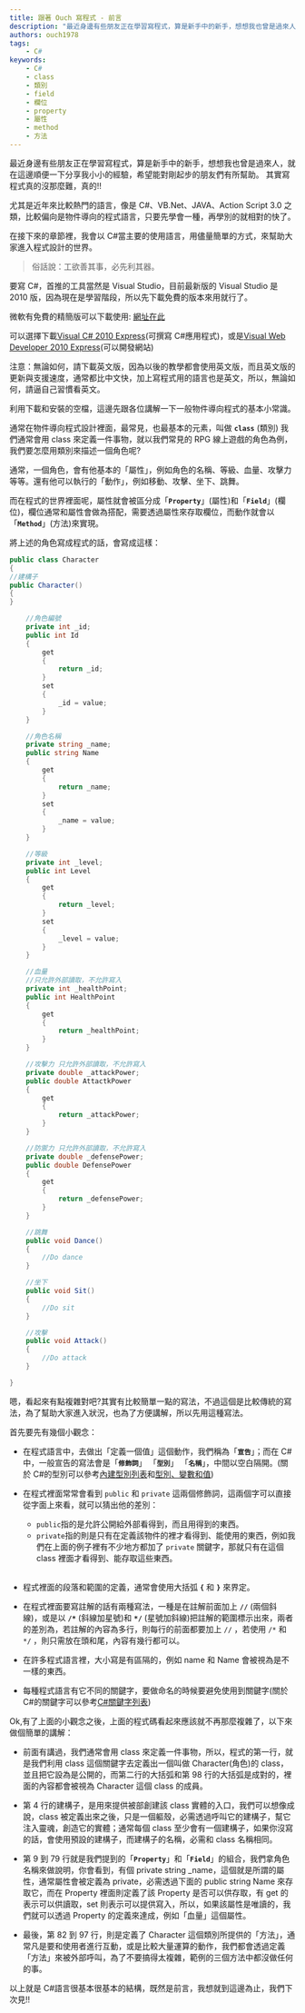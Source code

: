 ```yaml
---
title: 跟著 Ouch 寫程式 - 前言
description: "最近身邊有些朋友正在學習寫程式，算是新手中的新手，想想我也曾是過來人，就在這邊順便一下分享我小小的經驗，希望能對剛起步的朋友們有所幫助。 其實寫程式真的沒那麼難，真的!!"
authors: ouch1978
tags: 
    - C#
keywords:
    - C#
    - class
    - 類別
    - field
    - 欄位
    - property
    - 屬性
    - method
    - 方法
---
```


最近身邊有些朋友正在學習寫程式，算是新手中的新手，想想我也曾是過來人，就在這邊順便一下分享我小小的經驗，希望能對剛起步的朋友們有所幫助。
其實寫程式真的沒那麼難，真的!!

<!--truncate-->

尤其是近年來比較熱門的語言，像是 C#、VB.Net、JAVA、Action Script 3.0 之類，比較偏向是物件導向的程式語言，只要先學會一種，再學別的就相對的快了。

在接下來的章節裡，我會以 C#當主要的使用語言，用儘量簡單的方式，來幫助大家進入程式設計的世界。

> 俗話說：工欲善其事，必先利其器。

要寫 C#，首推的工具當然是 Visual Studio，目前最新版的 Visual Studio 是 2010 版，因為現在是學習階段，所以先下載免費的版本來用就行了。

微軟有免費的精簡版可以下載使用: [網址在此](http://www.microsoft.com/express/Downloads/#2010-Visual-Web-Developer "http://www.microsoft.com/express/Downloads/#2010-Visual-Web-Developer")

可以選擇下載[Visual C# 2010 Express](http://www.microsoft.com/express/Downloads/#2010-Visual-CS)(可撰寫 C#應用程式)，或是[Visual Web Developer 2010 Express](http://www.microsoft.com/express/Downloads/#2010-Visual-Web-Developer)(可以開發網站)

注意：無論如何，請下載英文版，因為以後的教學都會使用英文版，而且英文版的更新與支援速度，通常都比中文快，加上寫程式用的語言也是英文，所以，無論如何，請逼自己習慣看英文。

利用下載和安裝的空檔，這邊先跟各位講解一下一般物件導向程式的基本小常識。

通常在物件導向程式設計裡面，最常見，也最基本的元素，叫做 **`class`** (類別)
我們通常會用 class 來定義一件事物，就以我們常見的 RPG 線上遊戲的角色為例，我們要怎麼用類別來描述一個角色呢?

通常，一個角色，會有他基本的「屬性」，例如角色的名稱、等級、血量、攻擊力等等。還有他可以執行的「動作」，例如移動、攻擊、坐下、跳舞。

而在程式的世界裡面呢，屬性就會被區分成「**`Property`**」(屬性)和「**`Field`**」(欄位)，欄位通常和屬性會做為搭配，需要透過屬性來存取欄位，而動作就會以「**`Method`**」(方法)來實現。

將上述的角色寫成程式的話，會寫成這樣：

```csharp title="Character.cs"
public class Character
{
//建構子
public Character()
{
}

    //角色編號
    private int _id;
    public int Id
    {
        get
        {
            return _id;
        }
        set
        {
            _id = value;
        }
    }

    //角色名稱
    private string _name;
    public string Name
    {
        get
        {
            return _name;
        }
        set
        {
            _name = value;
        }
    }

    //等級
    private int _level;
    public int Level
    {
        get
        {
            return _level;
        }
        set
        {
            _level = value;
        }
    }

    //血量
    //只允許外部讀取，不允許寫入
    private int _healthPoint;
    public int HealthPoint
    {
        get
        {
            return _healthPoint;
        }
    }

    //攻擊力 只允許外部讀取，不允許寫入
    private double _attackPower;
    public double AttactkPower
    {
        get
        {
            return _attackPower;
        }
    }

    //防禦力 只允許外部讀取，不允許寫入
    private double _defensePower;
    public double DefensePower
    {
        get
        {
            return _defensePower;
        }
    }

    //跳舞
    public void Dance()
    {
        //Do dance
    }

    //坐下
    public void Sit()
    {
        //Do sit
    }

    //攻擊
    public void Attack()
    {
        //Do attack
    }

}
```

嗯，看起來有點複雜對吧?其實有比較簡單一點的寫法，不過這個是比較傳統的寫法，為了幫助大家進入狀況，也為了方便講解，所以先用這種寫法。

首先要先有幾個小觀念：

- 在程式語言中，去做出「定義一個值」這個動作，我們稱為「**`宣告`**」；而在 C#中，一般宣告的寫法會是「**`修飾詞`**」 「**`型別`**」 「**`名稱`**」，中間以空白隔開。(關於 C#的型別可以參考[內建型別列表](http://msdn.microsoft.com/zh-tw/library/ya5y69ds.aspx)和[型別、變數和值](http://msdn.microsoft.com/zh-tw/library/ms173104.aspx))

- 在程式裡面常常會看到 `public` 和 `private` 這兩個修飾詞，這兩個字可以直接從字面上來看，就可以猜出他的差別：

  - `public`指的是允許公開給外部看得到，而且用得到的東西。
  - `private`指的則是只有在定義該物件的裡才看得到、能使用的東西，例如我們在上面的例子裡有不少地方都加了 `private` 關鍵字，那就只有在這個 class 裡面才看得到、能存取這些東西。
    <br/><br/>

- 程式裡面的段落和範圍的定義，通常會使用大括弧 **`{`** 和 **`}`** 來界定。

- 在程式裡面要寫註解的話有兩種寫法，一種是在註解前面加上 **`//`** (兩個斜線)，或是以 **`/*`** (斜線加星號)和 **`*/`** (星號加斜線)把註解的範圍標示出來，兩者的差別為，若註解的內容為多行，則每行的前面都要加上 `//` ，若使用 `/*` 和 `*/` ，則只需放在頭和尾，內容有幾行都可以。

- 在許多程式語言裡，大小寫是有區隔的，例如 name 和 Name 會被視為是不一樣的東西。

- 每種程式語言有它不同的關鍵字，要做命名的時候要避免使用到關鍵字(關於 C#的關鍵字可以參考[C#關鍵字列表](http://msdn.microsoft.com/zh-tw/library/x53a06bb.aspx))

Ok,有了上面的小觀念之後，上面的程式碼看起來應該就不再那麼複雜了，以下來做個簡單的講解：

- 前面有講過，我們通常會用 class 來定義一件事物，所以，程式的第一行，就是我們利用 class 這個關鍵字去定義出一個叫做 Character(角色)的 class，並且把它設為是公開的，而第二行的大括弧和第 98 行的大括弧是成對的，裡面的內容都會被視為 Character 這個 class 的成員。

- 第 4 行的建構子，是用來提供被部創建該 class 實體的入口，我們可以想像成說，class 被定義出來之後，只是一個軀殼，必需透過呼叫它的建構子，幫它注入靈魂，創造它的實體；通常每個 class 至少會有一個建構子，如果你沒寫的話，會使用預設的建構子，而建構子的名稱，必需和 class 名稱相同。

- 第 9 到 79 行就是我們提到的「**`Property`**」和「**`Field`**」的組合，我們拿角色名稱來做說明，你會看到，有個 private string \_name，這個就是所謂的屬性，通常屬性會被定義為 private，必需透過下面的 public string Name 來存取它，而在 Property 裡面則定義了該 Property 是否可以供存取，有 get 的表示可以供讀取，set 則表示可以提供寫入，所以，如果該屬性是唯讀的，我們就可以透過 Property 的定義來達成，例如「血量」這個屬性。

- 最後，第 82 到 97 行，則是定義了 Character 這個類別所提供的「方法」，通常凡是要和使用者進行互動，或是比較大量運算的動作，我們都會透過定義「方法」來被外部呼叫，為了不要搞得太複雜，範例的三個方法中都沒做任何的事。

以上就是 C#語言很基本很基本的結構，既然是前言，我想就到這邊為止，我們下次見!!

